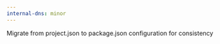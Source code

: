 ```yaml
---
internal-dns: minor
---
```


Migrate from project.json to package.json configuration for consistency